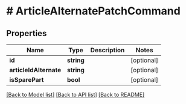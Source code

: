 # # ArticleAlternatePatchCommand

## Properties

Name | Type | Description | Notes
------------ | ------------- | ------------- | -------------
**id** | **string** |  | [optional]
**articleIdAlternate** | **string** |  | [optional]
**isSparePart** | **bool** |  | [optional]

[[Back to Model list]](../../README.md#models) [[Back to API list]](../../README.md#endpoints) [[Back to README]](../../README.md)
